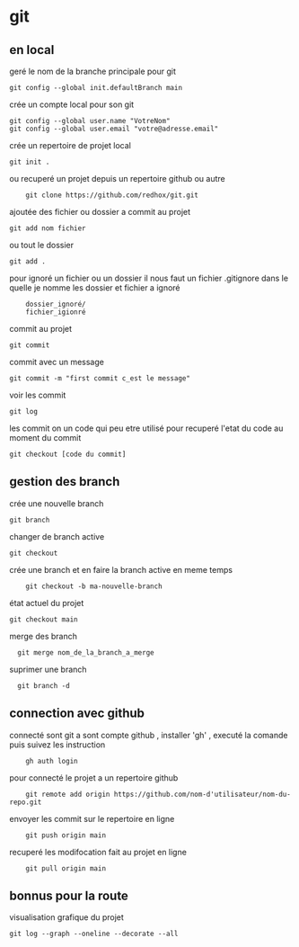 # git

<h2> en local </h2>

geré le nom de la branche principale pour git

    git config --global init.defaultBranch main

crée un compte local pour son git
 
    
    git config --global user.name "VotreNom"
    git config --global user.email "votre@adresse.email"


crée un repertoire de projet local

    git init .

ou recuperé un projet depuis un repertoire github ou autre

        git clone https://github.com/redhox/git.git


ajoutée des fichier ou dossier a commit au projet

    git add nom fichier
ou tout le dossier

    git add .

pour ignoré un fichier ou un dossier il nous faut un fichier  .gitignore
dans le quelle je nomme les dossier et fichier a ignoré 
        
        dossier_ignoré/
        fichier_igionré

commit au projet 

    git commit 
    
 commit avec un message 
  
    git commit -m "first commit c_est le message"
 
 
 voir les commit
 
    git log
 
 les commit on un code qui peu etre utilisé pour recuperé l'etat du code au moment du commit
 
    git checkout [code du commit]
 
 <h2> gestion des branch </h2>
 
 crée une nouvelle branch
 
    git branch
    
 changer de branch active
    
    git checkout
    
 crée une branch et en faire la branch active en meme temps
 
        git checkout -b ma-nouvelle-branch
    
 état actuel du projet 
 
    git checkout main
    
  merge des branch
      
      git merge nom_de_la_branch_a_merge
  suprimer une branch
      
      git branch -d 
  

    
  <h2> connection avec github </h2>

    
 connecté sont git a sont compte github , installer 'gh' , executé la comande puis suivez les instruction
        
        gh auth login
   
    
  pour connecté le projet a un repertoire github
  
        git remote add origin https://github.com/nom-d'utilisateur/nom-du-repo.git
envoyer les commit sur le repertoire en ligne 

        git push origin main
recuperé les modifocation fait au projet en ligne 

        git pull origin main
        
   <h2> bonnus pour la route </h2>

visualisation grafique du projet
  
    git log --graph --oneline --decorate --all

     
      
  

